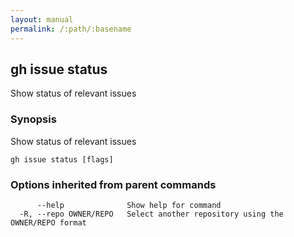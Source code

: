 ```yaml
---
layout: manual
permalink: /:path/:basename
---
```


## gh issue status

Show status of relevant issues

### Synopsis

Show status of relevant issues

```
gh issue status [flags]
```

### Options inherited from parent commands

```
      --help              Show help for command
  -R, --repo OWNER/REPO   Select another repository using the OWNER/REPO format
```

